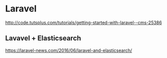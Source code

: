 # Laravel

http://code.tutsplus.com/tutorials/getting-started-with-laravel--cms-25386

## Lavavel + Elasticsearch
https://laravel-news.com/2016/06/laravel-and-elasticsearch/
